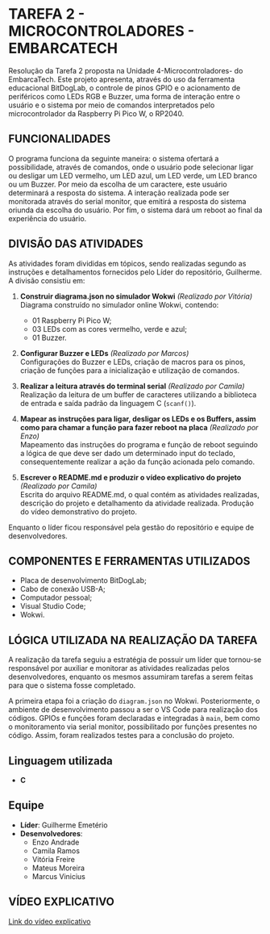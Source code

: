 # TAREFA 2 - MICROCONTROLADORES - EMBARCATECH

Resolução da Tarefa 2 proposta na Unidade 4-Microcontroladores- do EmbarcaTech. Este projeto apresenta, através do uso da ferramenta educacional BitDogLab, o controle de pinos GPIO e o acionamento de periféricos como LEDs RGB e Buzzer, uma forma de interação entre o usuário e o sistema por meio de comandos interpretados pelo microcontrolador da Raspberry Pi Pico W, o RP2040.

## FUNCIONALIDADES

O programa funciona da seguinte maneira: o sistema ofertará a possibilidade, através de comandos, onde o usuário pode selecionar ligar ou desligar um LED vermelho, um LED azul, um LED verde, um LED branco ou um Buzzer. Por meio da escolha de um caractere, este usuário determinará a resposta do sistema. A interação realizada pode ser monitorada através do serial monitor, que emitirá a resposta do sistema oriunda da escolha do usuário. Por fim, o sistema dará um reboot ao final da experiência do usuário.

## DIVISÃO DAS ATIVIDADES

As atividades foram divididas em  tópicos, sendo realizadas segundo as instruções e detalhamentos fornecidos pelo Líder do repositório, Guilherme. A divisão consistiu em:

1. **Construir diagrama.json no simulador Wokwi** *(Realizado por Vitória)*  
   Diagrama construído no simulador online Wokwi, contendo:  
   - 01 Raspberry Pi Pico W;  
   - 03 LEDs com as cores vermelho, verde e azul;  
   - 01 Buzzer.  

2. **Configurar Buzzer e LEDs** *(Realizado por Marcos)*  
   Configurações do Buzzer e LEDs, criação de macros para os pinos, criação de funções para a inicialização e utilização de comandos.

3. **Realizar a leitura através do terminal serial** *(Realizado por Camila)*  
   Realização da leitura de um buffer de caracteres utilizando a biblioteca de entrada e saída padrão da linguagem C (`scanf()`).

4. **Mapear as instruções para ligar, desligar os LEDs e os Buffers, assim como para chamar a função para fazer reboot na placa** *(Realizado por Enzo)*  
   Mapeamento das instruções do programa e função de reboot seguindo a lógica de que deve ser dado um determinado input do teclado, consequentemente realizar a ação da função acionada pelo comando.

5. **Escrever o README.md e produzir o vídeo explicativo do projeto** *(Realizado por Camila)*  
   Escrita do arquivo README.md, o qual contém as atividades realizadas, descrição do projeto e detalhamento da atividade realizada. Produção do vídeo demonstrativo do projeto.

Enquanto o líder ficou responsável pela gestão do repositório e equipe de desenvolvedores.

## COMPONENTES E FERRAMENTAS UTILIZADOS

- Placa de desenvolvimento BitDogLab;  
- Cabo de conexão USB-A;  
- Computador pessoal;  
- Visual Studio Code;
- Wokwi.

## LÓGICA UTILIZADA NA REALIZAÇÃO DA TAREFA

A realização da tarefa seguiu a estratégia de possuir um líder que tornou-se responsável por auxiliar e monitorar as atividades realizadas pelos desenvolvedores, enquanto os mesmos assumiram tarefas a serem feitas para que o sistema fosse completado.  

A primeira etapa foi a criação do `diagram.json` no Wokwi. Posteriormente, o ambiente de desenvolvimento passou a ser o VS Code para realização dos códigos. GPIOs e funções foram declaradas e integradas à `main`, bem como o monitoramento via serial monitor, possibilitado por funções presentes no código. Assim, foram realizados testes para a conclusão do projeto.

## Linguagem utilizada
- **C**
## Equipe

- **Líder**: Guilherme Emetério  
- **Desenvolvedores**:  
  - Enzo Andrade  
  - Camila Ramos
  - Vitória Freire  
  - Mateus Moreira  
  - Marcus Vinicius  

## VÍDEO EXPLICATIVO
[Link do vídeo explicativo](#)
